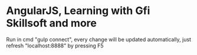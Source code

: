 # AngularJS, Learning with Gfi Skillsoft and more

Run in cmd "gulp connect", every change will be updated automatically, just refresh "localhost:8888" by pressing F5